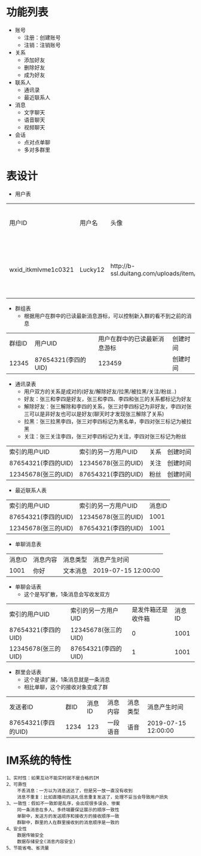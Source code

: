 # 功能列表
- 账号
    - 注册：创建账号
    - 注销：注销账号
- 关系
    - 添加好友
    - 删除好友
    - 成为好友
- 联系人
    - 通讯录
    - 最近联系人
- 消息
    - 文字聊天
    - 语音聊天
    - 视频聊天  
- 会话
    - 点对点单聊
    - 多对多群里

# 表设计
- 用户表
<table>
    <tr>
        <td>用户ID</td>
        <td>用户名</td>
        <td>头像</td>
        <td>手机号</td>
        <td>性别</td>
        <td>年龄</td>
        <td>用户状态</td>
        <td>注册时间</td>
    </tr>
    <tr>
        <td>wxid_itkmlvme1c0321</td>
        <td>Lucky12</td>
        <td>http://b-ssl.duitang.com/uploads/item/201511/21/20151121171107_zMZcy.jpeg</td>
        <td>13121295801</td>
        <td>男</td>
        <td>30</td>
        <td>被封禁/已注销</td>
        <td>2020-04-21 12:03:04</td>
    </tr>    
</table>

- 群组表
    - 根据用户在群中的已读最新消息游标，可以控制新入群的看不到之前的消息
<table>
    <tr>
        <td>群组ID</td>
        <td>用户UID</td>
        <td>用户在群中的已读最新消息游标</td>
        <td>创建时间</td>
    </tr>
    <tr>
        <td>12345</td>
        <td>87654321(李四的UID)</td>
        <td>123459</td>
        <td>创建时间</td>
    </tr>
</table>

- 通讯录表
    - 用户双方的关系是成对的(好友/解除好友/拉黑/被拉黑/关注/粉丝..)
    - 好友：张三和李四是好友，张三和李四、李四和张三的关系都标记为好友
    - 解除好友：张三解除和李四的关系，张三对李四标记为非好友，李四对张三可以是非好友也可以是好友(聊天时才发现张三解除了关系)
    - 拉黑：张三拉黑李四，张三对李四标记为黑名单，李四对张三标记为被拉黑
    - 关注：张三关注李四，张三对李四标记为关注，李四对张三标记为粉丝
<table>
    <tr>
        <td>索引的用户UID</td>
        <td>索引的另一方用户UID</td>
        <td>关系</td>
        <td>创建时间</td>
    </tr>
    <tr>
        <td>87654321(李四的UID)</td>
        <td>12345678(张三的UID)</td>
        <td>关注</td>
        <td>创建时间</td>
    </tr>
    <tr>
        <td>12345678(张三的UID)</td>
        <td>87654321(李四的UID)</td>
        <td>粉丝</td>
        <td>创建时间</td>
    </tr>
</table>

- 最近联系人表
<table>
    <tr>
        <td>索引的用户UID</td>
        <td>索引的另一方用户UID</td>
        <td>消息ID</td>
    </tr>
    <tr>
        <td>87654321(李四的UID)</td>
        <td>12345678(张三的UID)</td>
        <td>1001</td>
    </tr>
    <tr>
        <td>12345678(张三的UID)</td>
        <td>87654321(李四的UID)</td>
        <td>1001</td>
    </tr>
</table>

- 单聊消息表
<table>
    <tr>
        <td>消息ID</td>
        <td>消息内容</td>
        <td>消息类型</td>
        <td>消息产生时间</td>
    </tr>
    <tr>
        <td>1001</td>
        <td>你好</td>
        <td>文本消息</td>
        <td>2019-07-15 12:00:00</td>
    </tr>
</table>

- 单聊会话表
    - 这个是写扩散，1条消息会写收发双方
<table>
    <tr>
        <td>索引的用户UID</td>
        <td>索引的另一方用户UID</td>
        <td>是发件箱还是收件箱</td>
        <td>消息ID</td>
    </tr>
    <tr>
        <td>87654321(李四的UID)</td>
        <td>12345678(张三的UID)</td>
        <td>0</td>
        <td>1001</td>
    </tr>
    <tr>
        <td>12345678(张三的UID)</td>
        <td>87654321(李四的UID)</td>
        <td>1</td>
        <td>1001</td>
    </tr>
</table>

- 群里会话表
    - 这个是读扩展，1条消息就是一条消息
    - 相比单聊，这个的接收对象变成了群
<table>
    <tr>
        <td>发送者ID</td>
        <td>群ID</td>
        <td>消息ID</td>
        <td>消息内容</td>
        <td>消息类型</td>
        <td>消息产生时间</td>
    </tr>
    <tr>
        <td>87654321(李四的UID)</td>
        <td>1234</td>
        <td>123</td>
        <td>一段语音</td>
        <td>语音</td>
        <td>2019-07-15 12:00:00</td>
    </tr>
</table>





# IM系统的特性
```
1、实时性：如果互动不能实时就不是合格的IM
2、可靠性
    不丢消息：一方以为消息送达了，但是另一放一直没有收到
    消息不重复：比如直播间的送礼信息重复发送了，处理不妥当会导致用户损失
3、一致性：假如不一致即是乱序，会出现很多误会、惨案
    同一条消息在多人、多终端要保证展示的顺序一致性
    单聊中，发送方的发送顺序和接收方的接收顺序一致
    群聊中，群里的人在群里接收到的消息顺序是一致的
4、安全性
    数据传输安全
    数据存储安全(消息内容安全)
5、节能省电、省流量    
```